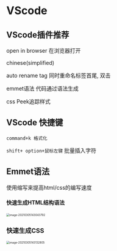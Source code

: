 # VScode

## VScode插件推荐

open in browser 在浏览器打开

chinese(simplified)

auto rename tag 同时重命名标签首尾, 双击

emmet语法 代码通过语法生成

css Peek追踪样式



## VScode 快捷键

`command+k 格式化`

`shift+ option+鼠标左键` 批量插入字符



## Emmet语法

使用缩写来提高html/css的编写速度

#### 快速生成HTML结构语法

<img src="https://shimmerimg.oss-cn-beijing.aliyuncs.com/blog/screenshot/20210305143043.png" alt="image-20210305143043792" style="zoom: 50%;" />

### 快速生成CSS

<img src="https://shimmerimg.oss-cn-beijing.aliyuncs.com/blog/screenshot/20210305143132.png" alt="image-20210305143132805" style="zoom:50%;" />

